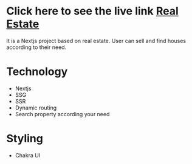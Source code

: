 # Click here to see the live link [Real Estate](https://real-estate-seven-tau.vercel.app/) 

It is a Nextjs project based on real estate. User can sell and find houses according to their need.

# Technology
- Nextjs
- SSG
- SSR
- Dynamic routing
- Search property according your need

# Styling
- Chakra UI
